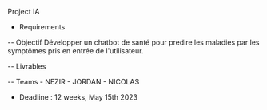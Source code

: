 Project IA 
- Requirements

-- Objectif
 Développer un chatbot  de santé pour predire les maladies par les symptômes pris en entrée de l'utilisateur.

-- Livrables


-- Teams
    - NEZIR
    - JORDAN
    - NICOLAS


- Deadline  : 12 weeks, May 15th 2023